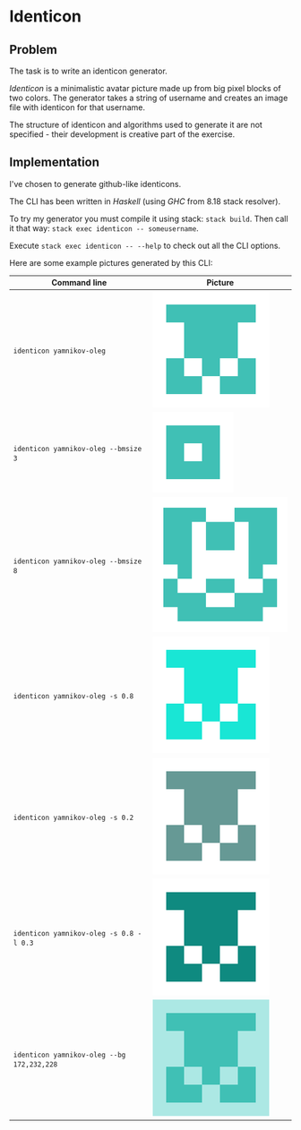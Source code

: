 # Identicon

## Problem

The task is to write an identicon generator.

_Identicon_ is a minimalistic avatar picture made up from big pixel blocks of
two colors. The generator takes a string of username and creates an image file
with identicon for that username.

The structure of identicon and algorithms used to generate it are not specified -
their development is creative part of the exercise.

## Implementation

I've chosen to generate github-like identicons.

The CLI has been written in _Haskell_ (using _GHC_ from 8.18 stack resolver).

To try my generator you must compile it using stack: `stack build`.
Then call it that way: `stack exec identicon -- someusername`.

Execute `stack exec identicon -- --help` to check out all the CLI options.

Here are some example pictures generated by this CLI:

|Command line|Picture|
|---|---|
|`identicon yamnikov-oleg`|![yamnikov-oleg](examples/yamnikov.png)|
|`identicon yamnikov-oleg --bmsize 3`|![yamnikov-oleg](examples/yamnikov3.png)|
|`identicon yamnikov-oleg --bmsize 8`|![yamnikov-oleg](examples/yamnikov8.png)|
|`identicon yamnikov-oleg -s 0.8`|![yamnikov-oleg](examples/yamnikov_sat0.8.png)|
|`identicon yamnikov-oleg -s 0.2`|![yamnikov-oleg](examples/yamnikov_sat0.2.png)|
|`identicon yamnikov-oleg -s 0.8 -l 0.3`|![yamnikov-oleg](examples/yamnikov_sat0.8_light0.3.png)|
|`identicon yamnikov-oleg --bg 172,232,228`|![yamnikov-oleg](examples/yamnikov_bg.png)|
